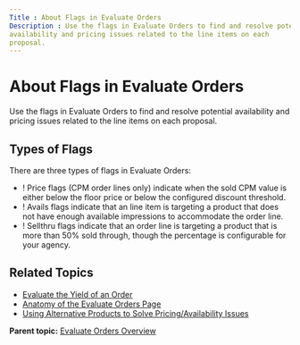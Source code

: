 ```yaml
---
Title : About Flags in Evaluate Orders
Description : Use the flags in Evaluate Orders to find and resolve potential
availability and pricing issues related to the line items on each
proposal.
---
```



# About Flags in Evaluate Orders



Use the flags in Evaluate Orders to find and resolve potential
availability and pricing issues related to the line items on each
proposal.



## Types of Flags

There are three types of flags in Evaluate Orders:

- ! Price flags (CPM order lines only) indicate when the sold CPM value
  is either below the floor price or below the configured discount
  threshold.
- ! Avails flags indicate that an line item is targeting a product that
  does not have enough available impressions to accommodate the order
  line.
- ! Sellthru flags indicate that an order line is targeting a product
  that is more than 50% sold through, though the percentage is
  configurable for your agency.





## Related Topics

- <a href="evaluate-the-yield-of-an-order.html" class="xref">Evaluate the
  Yield of an Order</a>
- <a href="anatomy-of-the-evaluate-orders-page.html" class="xref">Anatomy
  of the Evaluate Orders Page</a>
- <a
  href="using-alternative-products-to-solve-pricing-availability-issues.html"
  class="xref">Using Alternative Products to Solve Pricing/Availability
  Issues</a>  
    





<div class="familylinks">

<div class="parentlink">

**Parent topic:**
<a href="../topics/evaluate-orders-overview.html" class="link">Evaluate
Orders Overview</a>






